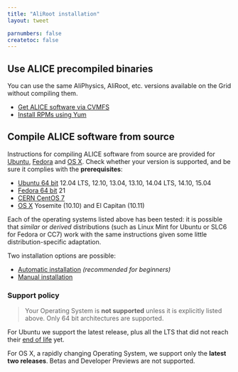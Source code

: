 ```yaml
---
title: "AliRoot installation"
layout: tweet

parnumbers: false
createtoc: false
---
```


Use ALICE precompiled binaries
------------------------------

You can use the same AliPhysics, AliRoot, etc. versions available on the Grid
without compiling them.

* [Get ALICE software via CVMFS](cvmfs)
* [Install RPMs using Yum](rpms)


Compile ALICE software from source
----------------------------------

Instructions for compiling ALICE software from source are provided for
[Ubuntu](http://www.ubuntu.com/), [Fedora](http://fedoraproject.org/)
and [OS X](http://www.apple.com/osx). Check whether your version is
supported, and be sure it complies with the **prerequisites**:

* [Ubuntu 64 bit](prereq-ubuntu) 12.04 LTS, 12.10, 13.04, 13.10, 14.04 LTS, 14.10, 15.04
* [Fedora 64 bit](prereq-fedora) 21
* [CERN CentOS 7](prereq-cc7)
* [OS X](prereq-osx) Yosemite (10.10) and El Capitan (10.11)

Each of the operating systems listed above has been tested: it is possible that
*similar* or *derived* distributions (such as Linux Mint for Ubuntu or SLC6 for
Fedora or CC7) work with the same instructions given some little
distribution-specific adaptation.

Two installation options are possible:

* [Automatic installation](auto) *(recommended for beginners)*
* [Manual installation](manual)


### Support policy

> Your Operating System is **not supported** unless it is explicitly listed
> above. Only 64 bit architectures are supported.

For Ubuntu we support the latest release, plus all the LTS that did not reach
their [end of life](https://wiki.ubuntu.com/Releases) yet.

For OS X, a rapidly changing Operating System, we support only the **latest two
releases**. Betas and Developer Previews are not supported.
